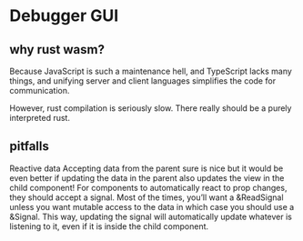 
# Debugger GUI

## why rust wasm?

Because JavaScript is such a maintenance hell, and TypeScript lacks many things, and unifying server and client languages simplifies the code for communication.

However, rust compilation is seriously slow. There really should be a purely interpreted rust.

## pitfalls

Reactive data
Accepting data from the parent sure is nice but it would be even better if updating the data in the parent also updates the view in the child component! For components to automatically react to prop changes, they should accept a signal. Most of the times, you’ll want a &ReadSignal unless you want mutable access to the data in which case you should use a &Signal. This way, updating the signal will automatically update whatever is listening to it, even if it is inside the child component.

